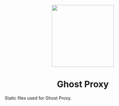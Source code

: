 <p align="center"><img src="https://github.com/Nobodycares-lo/Ultraviolet-Static/blob/main/public/Ghost.png?raw=true" height="200"></p>

<h1 align="center">Ghost Proxy</h1>

Static files used for Ghost Proxy.


